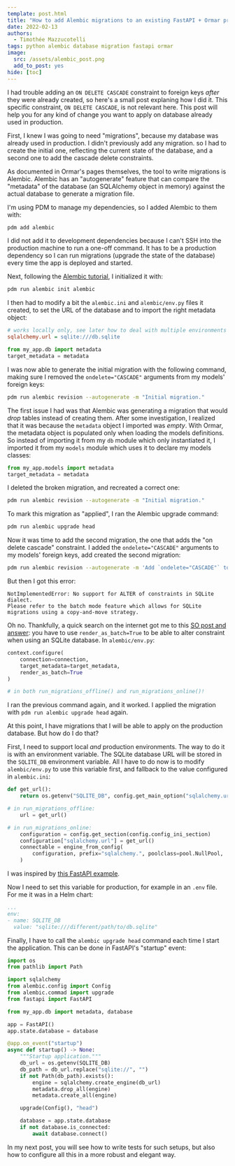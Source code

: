 ```yaml
---
template: post.html
title: "How to add Alembic migrations to an existing FastAPI + Ormar project"
date: 2022-02-13
authors:
  - Timothée Mazzucotelli
tags: python alembic database migration fastapi ormar
image:
  src: /assets/alembic_post.png
  add_to_post: yes
hide: [toc]
---
```


I had trouble adding an `ON DELETE CASCADE` constraint to foreign keys *after* they were already created, so here's a small post explaning how I did it. This specific constraint, `ON DELETE CASCADE`, is not relevant here. This post will help you for any kind of change you want to apply on database already used in production.

<!--more-->

First, I knew I was going to need "migrations", because my database was already used in production. I didn't previously add any migration. so I had to create the initial one, reflecting the current state of the database, and a second one to add the cascade delete constraints.

As documented in Ormar's pages themselves, the tool to write migrations is Alembic. Alembic has an "autogenerate" feature that can compare the "metadata" of the database (an SQLAlchemy object in memory) against the actual database to generate a migration file.

I'm using PDM to manage my dependencies, so I added Alembic to them with:

```bash
pdm add alembic
```

I did not add it to development dependencies because I can't SSH into the production machine to run a one-off command. It has to be a production dependency so I can run migrations (upgrade the state of the database) every time the app is deployed and started.

Next, following the [Alembic tutorial](https://alembic.sqlalchemy.org/en/latest/tutorial.html), I initialized it with:

```bash
pdm run alembic init alembic
```

I then had to modify a bit the `alembic.ini` and `alembic/env.py` files it created, to set the URL of the database and to import the right metadata object:

```ini
# works locally only, see later how to deal with multiple environments
sqlalchemy.url = sqlite:///db.sqlite
```

```python
from my_app.db import metadata
target_metadata = metadata
```

I was now able to generate the initial migration with the following command, making sure I removed the `ondelete="CASCADE"` arguments from my models' foreign keys:

```bash
pdm run alembic revision --autogenerate -m "Initial migration."
```

The first issue I had was that Alembic was generating a migration that would *drop* tables instead of creating them. After some investigation, I realized that it was because the `metadata` object I imported was *empty*. With Ormar, the metadata object is populated only when loading the models definitions. So instead of importing it from my `db` module which only instantiated it, I imported it from my `models` module which uses it to declare my models classes:

```python
from my_app.models import metadata
target_metadata = metadata
```

I deleted the broken migration, and recreated a correct one:

```bash
pdm run alembic revision --autogenerate -m "Initial migration."
```

To mark this migration as "applied", I ran the Alembic upgrade command:

```bash
pdm run alembic upgrade head
```

Now it was time to add the second migration, the one that adds the "on delete cascade" constraint. I added the `ondelete="CASCADE"` arguments to my models' foreign keys, add created the second migration:

```bash
pdm run alembic revision --autogenerate -m 'Add `ondelete="CASCADE"` to foreign keys.'
```

But then I got this error:

```
NotImplementedError: No support for ALTER of constraints in SQLite dialect.
Please refer to the batch mode feature which allows for SQLite migrations using a copy-and-move strategy.
```

Oh no. Thankfully, a quick search on the internet got me to this [SO post and answer](https://stackoverflow.com/questions/30378233): you have to use `render_as_batch=True` to be able to alter constraint when using an SQLite database. In `alembic/env.py`:

```python
context.configure(
    connection=connection,
    target_metadata=target_metadata,
    render_as_batch=True
)

# in both run_migrations_offline() and run_migrations_online()!
```

I ran the previous command again, and it worked. I applied the migration with `pdm run alembic upgrade head` again.

At this point, I have migrations that I will be able to apply on the production database. But how do I do that?

First, I need to support local *and* production environments. The way to do it is with an environment variable. The SQLite database URL will be stored in the `SQLITE_DB` environment variable. All I have to do now is to modify `alembic/env.py` to use this variable first, and fallback to the value configured in `alembic.ini`:

```python
def get_url():
    return os.getenv("SQLITE_DB", config.get_main_option("sqlalchemy.url"))

# in run_migrations_offline:
    url = get_url()

# in run_migrations_online:
    configuration = config.get_section(config.config_ini_section)
    configuration["sqlalchemy.url"] = get_url()
    connectable = engine_from_config(
        configuration, prefix="sqlalchemy.", poolclass=pool.NullPool,
    )
```

I was inspired by [this FastAPI example](https://github.com/tiangolo/full-stack-fastapi-postgresql/blob/master/%7B%7Bcookiecutter.project_slug%7D%7D/backend/app/alembic/env.py).

Now I need to set this variable for production, for example in an `.env` file. For me it was in a Helm chart:

```yaml
...
env:
- name: SQLITE_DB
  value: "sqlite:///different/path/to/db.sqlite"
```

Finally, I have to call the `alembic upgrade head` command each time I start the application. This can be done in FastAPI's "startup" event:

```python
import os
from pathlib import Path

import sqlalchemy
from alembic.config import Config
from alembic.commad import upgrade
from fastapi import FastAPI

from my_app.db import metadata, database

app = FastAPI()
app.state.database = database

@app.on_event("startup")
async def startup() -> None:
    """Startup application."""
    db_url = os.getenv(SQLITE_DB)
    db_path = db_url.replace("sqlite://", "")
    if not Path(db_path).exists():
        engine = sqlalchemy.create_engine(db_url)
        metadata.drop_all(engine)
        metadata.create_all(engine)

    upgrade(Config(), "head")

    database = app.state.database
    if not database.is_connected:
        await database.connect()
```

In my next post, you will see how to write tests for such setups,
but also how to configure all this in a more robust and elegant way.
